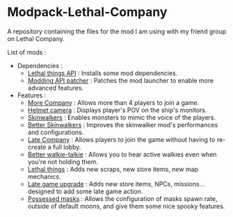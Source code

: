 # Modpack-Lethal-Company
A repository containing the files for the mod I am using with my friend group on Lethal Company.

List of mods : 
* Dependencies :  
    - [Lethal things API](https://thunderstore.io/c/lethal-company/p/Evaisa/LethalLib/) : Installs some mod dependencies.
    - [Modding API patcher](https://thunderstore.io/c/lethal-company/p/Evaisa/HookGenPatcher/) : Patches the mod launcher to enable more advanced features.
* Features :  
    - [More Company](https://thunderstore.io/c/lethal-company/p/notnotnotswipez/MoreCompany/) : Allows more than 4 players to join a game.
    - [Helmet camera](https://thunderstore.io/c/lethal-company/p/RickArg/Helmet_Cameras/) : Displays player's POV on the ship's monitors.
    - [Skinwalkers](https://thunderstore.io/c/lethal-company/p/RugbugRedfern/Skinwalkers/) : Enables monsters to mimic the voice of the players.
    - [Better Skinwalkers](https://thunderstore.io/c/lethal-company/p/Exverge/BetterSkinwalkers/) : Improves the skinwalker mod's performances and configurations.
    - [Late Company](https://thunderstore.io/c/lethal-company/p/anormaltwig/LateCompany/) : Allows players to join the game without having to re-create a full lobby.
    - [Better walkie-talkie](https://thunderstore.io/c/lethal-company/p/Suskitech/AlwaysHearActiveWalkies/) : Allows you to hear active walkies even when you're not holding them.
    - [Lethal things](https://thunderstore.io/c/lethal-company/p/Evaisa/LethalThings/) : Adds new scraps, new store items, new map mechanics.
    - [Late game upgrade](https://thunderstore.io/c/lethal-company/p/malco/Lategame_Upgrades/) : Adds new store items, NPCs, missions... designed to add some late game action.
    - [Possessed masks](https://thunderstore.io/c/lethal-company/p/OE_Tweaks/Possessed_Masks/) : Allows the configuration of masks spawn rate, outside of default moons, and give them some nice spooky features.

